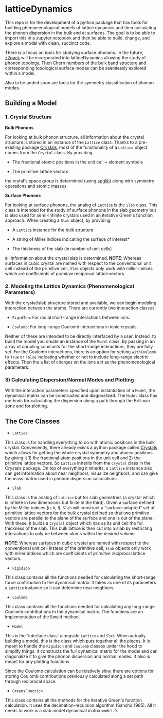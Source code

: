 # latticeDynamics
This repo is for the development of a python package that has tools for building phenomenological models of lattice dynamics
and then calculating the phonon dispersion in the bulk and at surfaces. The goal is to be able to import this in a Jupyter notebook
and then be able to build, change, and explore a model with clean, succinct code. 

There is a focus on tools for studying surface phonons. In the future, [z2pack](http://z2pack.ethz.ch/doc/2.1/index.html) will
be incorporated into latticeDynamics allowing the study of phonon topology. Then Chern numbers of the bulk band structure and
corresponding topological surface modes can be seemlessly explored within a model.

Also to be added soon are tools for the symmetry classification of phonon modes.

## Building a Model

### 1. Crystal Structure

**Bulk Phonons**

For looking at bulk phonon structure, all information about the crystal structure is stored in an instance of the `Lattice` class. Thanks 
to a pre-existing package [Crystals](https://pypi.org/project/crystals/), most of the functionality of a `Lattice` object comes from the 
`Crystal` class. By providing 

- The fractional atomic positions in the unit cell + element symbols

- The primitive lattice vectors

the crytal's space group is determined (using [spglib](https://atztogo.github.io/spglib/)) along with symmetry operations and atomic masses.

**Surface Phonons**

For looking at surface phonons, the analog of `Lattice` is the `Slab` class. This class is intended for the study of surface phonons in the
slab geometry but is also used for semi-infinite crystals used in an iterative Green's function approach. When creating a `Slab` object, by providing

- A `Lattice` instance for the bulk structure

- A string of Miller indices indicating the surface of interest*

- The thickness of the slab (in number of unit cells)

all information about the crystal slab is determined. **NOTE**: Whereas surfaces in cubic crystal are named with respect to the conventional 
unit cell instead of the primitive cell, `Slab` objects only work with miller indices which are coefficients of *primitive* reciprocal lattice vectors.

### 2. Modeling the Lattice Dynamics (Phenomenological Parameters)

With the crystal/slab structure stored and available, we can begin modeling interaction between the atoms. There are currently two interaction classes:

- `RigidIon`: For radial short-range interactions between ions.

- `Coulomb`: For long-range Coulomb interactions in ionic crystals.

Neither of these are intended to be directly interfaced by a user. Instead, to build the model you create an instance of the `Model` class. 
By passing in an array of coupling constants for the short-range interactions, they are fully set. For the Coulomb interactions, there is an option
for setting `withCoulomb` to `True` or `False` indicating whether or not to include long-range electric effects. Then the a list of charges on the ions 
act as the phenomenological parameters.

### 3) Calculating Dispersion/Normal Modes and Plotting

With the interaction parameters specified upon instantiation of a `Model`, the dynamical matrix can be constructed and diagonalized. The `Model` class has
methods for calculating the dispersion along a path through the Brillouin zone and for plotting. 





## The Core Classes

- `Lattice`

This class is for handling everything to do with atomic positions in the bulk crystal. Conveniently, there already exists a python 
package called [Crystals](https://pypi.org/project/crystals/) which allows for getting the whole crystal symmetry and atomic positions 
by giving it 1) the fractional atom positions in the unit cell and 2) the primitive lattice vectors. So `Lattice` inherits from the `Crystal` 
class in the Crystals package. On top of everything it inherits, a `Lattice` instance also can get information about near neighbors, 
visualize neighbors, and can give the mass matrix used in phonon dispersion calculations.

- `Slab`

This class is the analog of `Lattice` but for slab geometries (a crystal which is infinite in two dimensions but finite in the third).
Given a surface defined by the Miller indices (*h, k, l*), `Slab` will construct a "surface-adapted" set of primitive lattice vectors
for the bulk crystal defined so that two primitive vectors are parallel to the plane of the surface and one is out of the plane. With
these, it builds a `Crystal` object which has as its unit cell the full thickness of the slab. This bulk lattice is then cut into a slab
by restricting interactions to only be between atoms within the desired volume.

**NOTE**: Whereas surfaces in cubic crystal are named with respect to the conventional unit cell instead of the primitive cell, `Slab` objects
only work with miller indices which are coefficients of *primitive* reciprocal lattice vectors.


- `RigidIon`

This class contains all the functions needed for calculating the short-range force contribution to the dynamical matrix. It takes as one of
its parameters a `Lattice` instance so it can determine near neighbors.

- `Coulomb`

This class contains all the functions needed for calcalating any long-range Coulomb contributions to the dynamical matrix. 
The functions are an implementation of the Ewald method.

- `Model`

This is the 'interface class' alongside `Lattice` and `Slab`. When actually building a model, this is the class which puts together
all the pieces. It is meant to handle the `RigidIon` and `Coulomb` classes under the hood to simplify things. It constructs the full
dynamical matrix for the model and can diagonalize it to give the phonon dispersion and normal modes. It also is meant for any 
plotting functions. 

Since the Coulomb calculation can be relatively slow, there are options for storing Coulomb contributions previously calculated
along a set path through reciprocal space.

- `GreensFunction`

This class contains all the methods for the iterative Green's function calculation. It uses the decimation-recursion algorithm (Sancho 1985).
All it needs to work is a slab model dynamical matrix `model.D`.


